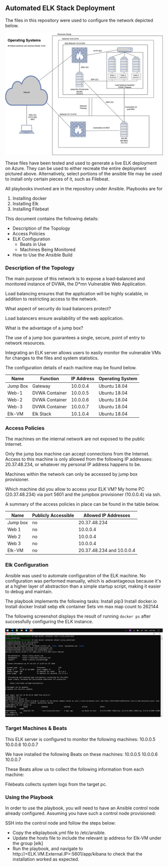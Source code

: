 ## Automated ELK Stack Deployment

The files in this repository were used to configure the network depicted below.

![Network Diagram](/Diagrams/CompletedNetworkDiagram.png)

These files have been tested and used to generate a live ELK deployment on Azure. They can be used to either recreate the entire deployment pictured above. Alternatively, select portions of the ansible file may be used to install only certain pieces of it, such as Filebeat.

All playbooks involved are in the repository under Ansible. Playbooks are for 
1. Installing docker
2. Installing Elk
4. Installing Filebeat

This document contains the following details:
- Description of the Topology
- Access Policies
- ELK Configuration
  - Beats in Use
  - Machines Being Monitored
- How to Use the Ansible Build


### Description of the Topology

The main purpose of this network is to expose a load-balanced and monitored instance of DVWA, the D*mn Vulnerable Web Application.

Load balancing ensures that the application will be highly scalable, in addition to restricting access to the network.

What aspect of security do load balancers protect? 

Load balancers ensure availability of the web application.

What is the advantage of a jump box?

The use of a jump box guarantees a single, secure, point of entry to network resources.

Integrating an ELK server allows users to easily monitor the vulnerable VMs for changes to the files and system statistics.

The configuration details of each machine may be found below.

| Name     | Function | IP Address | Operating System |
|----------|----------|------------|------------------|
| Jump Box | Gateway  | 10.0.0.4   | Ubuntu 18.04          |
| Web-1    |   DVWA Container       |    10.0.0.5        |          Ubuntu 18.04         |
| Web-2 |    DVWA Container       |     10.0.0.6        |           Ubuntu 18.04        |
| Web-3    |     DVWA Container      |     10.0.0.7        |           Ubuntu 18.04        |
| Elk-VM     |     Elk Stack     |     10.1.0.4        |         Ubuntu 18.04          |

### Access Policies

The machines on the internal network are not exposed to the public Internet.

Only the jump box machine can accept connections from the Internet. Access to this machine is only allowed from the following IP addresses:
20.37.48.234, or whatever my personal IP address happens to be.

Machines within the network can only be accessed by jump box provisioner.

Which machine did you allow to access your ELK VM? 
My home PC (20.37.48.234) via port 5601 and the jumpbox provisioner (10.0.0.4) via ssh.

A summary of the access policies in place can be found in the table below.

| Name     | Publicly Accessible | Allowed IP Addresses      |
|----------|---------------------|---------------------------|
| Jump box | no                  | 20.37.48.234              |
| Web 1    | no                  | 10.0.0.4                  |
| Web 2    | no                  | 10.0.0.4                  |
| Web 3    | no                  | 10.0.0.4                  |
| Elk-VM   | no                  | 20.37.48.234 and 10.0.0.4 |

### Elk Configuration

Ansible was used to automate configuration of the ELK machine. No configuration was performed manually, which is advantageous because it's at a higher layer of abstraction than a simple startup script, making it easier to debug and maintain.

The playbook implements the following tasks:
Install pip3
Install docker.io
Install docker
Install sebp elk container
Sets vm max map count to 262144

The following screenshot displays the result of running `docker ps` after successfully configuring the ELK instance.

![elkScreenshot](/Diagrams/elkScreenshot.png)

### Target Machines & Beats
This ELK server is configured to monitor the following machines:
10.0.0.5
10.0.0.6
10.0.0.7

We have installed the following Beats on these machines:
10.0.0.5
10.0.0.6
10.0.0.7

These Beats allow us to collect the following information from each machine:

Filebeats collects system logs from the target pc. 

### Using the Playbook
In order to use the playbook, you will need to have an Ansible control node already configured. Assuming you have such a control node provisioned:

SSH into the control node and follow the steps below:
- Copy the elkplaybook.yml file to /etc/ansible.
- Update the hosts file to include the relevant ip address for Elk-VM under the group [elk]
- Run the playbook, and navigate to http://<ELK.VM.External.IP>:5601/app/kibana to check that the installation worked as expected.


